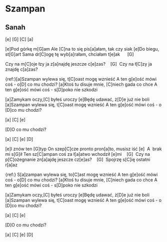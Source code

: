 # Szampan
## Sanah


[e] [G] [C] [a]

[e]Pod górkę m[G]am
Ale [C]na to się pis[a]ałam, tak czy siak
[e]Do biegu, st[G]art
Sama dr[C]ogę tę wyb[a]rałam, chciałam t[e]ak      [G] 

Czy na m[C]oje łzy ja z[a]najdę jeszcze c[e]zas?    [G] 
Czy na ł[C]zy ja znajdę c[a]zas?


{ref:}[a]Szampan wylewa się, t[C]oast mogę wznieść
A ten g[e]ość mówi coś - o[D] co mu chodzi?
[a]Ktoś tu disuje mnie, [C]niech gada co chce
A ten g[e]ość mówi coś - s[D]poko nie szkodzi


[a]Zamykam oczy,[C] byłeś uroczy
[e]Będę udawać, ż[D]e już nie boli
[a]Szampan wylewa się, t[C]oast mogę wznieść
A ten g[e]ość mówi coś - o [D]co mu chodzi?

[a] [C] [e]

[D]O co mu chodzi?

[a] [C] [e] [D]


[e]I znów ten [G]typ
On szep[C]cze pronto pron[a]to, musisz iść [e] 
A  brak mi s[G]ił
Ten sz[C]ampan coś za ł[a]atwo wchodził [e]mi    [G] 
Czy na p[C]ożegnanie zn[a]ajdę jeszcze cz[e]as?    [G] 
Spojrzę s[C]ię ostatni r[a]az



{ref:}
S[a]zampan wylewa się, to[C]ast mogę wznieść
A ten g[e]ość mówi coś - o[D] co mu chodzi?
[a]Ktoś tu disuje mnie, [C]niech gada co chce
A ten g[e]ość mówi coś - s[D]poko nie szkodzi


[a]Zamykam oczy,[C] byłeś uroczy
[e]Będę udawać, ż[D]e już nie boli
[a]Szampan wylewa się, t[C]oast mogę wznieść
A ten g[e]ość mówi coś - o [D]co mu chodzi?

[a] [C] [e]

[D]O co mu chodzi?

[a] [C] [e] [D]




